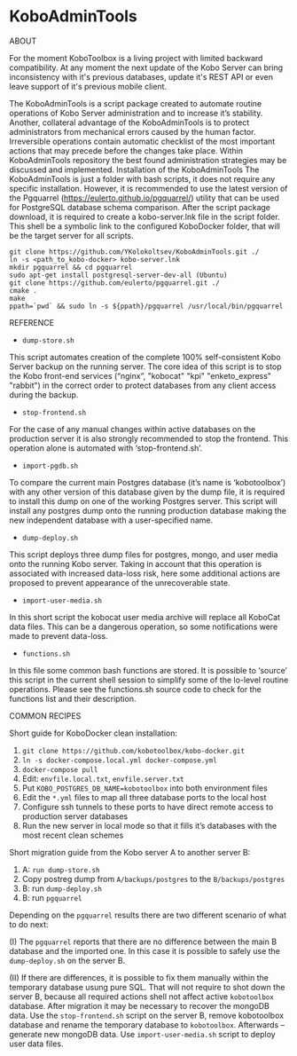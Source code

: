 # KoboAdminTools

ABOUT

For the moment KoboToolbox is a living project with limited backward compatibility. At any moment the next update of the Kobo Server can bring inconsistency with it's previous databases, update it's REST API or even leave support of it's previous mobile client.

The KoboAdminTools is a script package created to automate routine operations of Kobo Server administration and to increase it’s stability. Another, collateral advantage of the KoboAdminTools is to protect administrators from mechanical errors caused by the human factor. Irreversible operations contain automatic checklist of the most important actions that may precede before the changes take place. Within KoboAdminTools repository the best found administration strategies may be discussed and implemented.
Installation of the KoboAdminTools
The KoboAdminTools is just a folder with bash scripts, it does not require any specific installation. However, it is recommended to use the latest version of the Pgquarrel (https://eulerto.github.io/pgquarrel/) utility that can be used for PostgreSQL database schema comparison. After the script package download, it is required to create a kobo-server.lnk file in the script folder. This shell be a symbolic link to the configured KoboDocker folder, that will be the target server for all scripts.

```
git clone https://github.com/YKolokoltsev/KoboAdminTools.git ./
ln -s <path_to_kobo-docker> kobo-server.lnk
mkdir pgquarrel && cd pgquarrel
sudo apt-get install postgresql-server-dev-all (Ubuntu)
git clone https://github.com/eulerto/pgquarrel.git ./
cmake .
make
ppath=`pwd` && sudo ln -s ${ppath}/pgquarrel /usr/local/bin/pgquarrel
```


REFERENCE

- `dump-store.sh`

This script automates creation of the complete 100% self-consistent Kobo Server backup on the running server. The core idea of this script is to stop the Kobo front-end services (“nginx”, "kobocat" "kpi" "enketo_express" "rabbit") in the correct order to protect databases from any client access during the backup.

- `stop-frontend.sh`

For the case of any manual changes within active databases on the production server it is also strongly recommended to stop the frontend. This operation alone is automated with ‘stop-frontend.sh’.

- `import-pgdb.sh`

To compare the current main Postgres database (it’s name is ‘kobotoolbox’) with any other version of this database given by the dump file, it is required to install this dump on one of the working Postgres server. This script will install any postgres dump onto the running production database making the new independent database with a user-specified name.

- `dump-deploy.sh`

This script deploys three dump files for postgres, mongo, and user media onto the running Kobo server. Taking in account that this operation is associated with increased data-loss risk, here some additional actions are proposed to prevent appearance of the unrecoverable state.

- `import-user-media.sh`

In this short script the kobocat user media archive will replace all KoboCat data files. This can be a dangerous operation, so some notifications were made to prevent data-loss.

- `functions.sh`

In this file some common bash functions are stored. It is possible to ‘source’ this script in the current shell session to simplify some of the lo-level routine operations. Please see the functions.sh source code to check for the functions list and their description.


COMMON RECIPES

Short guide for KoboDocker clean installation:
1. `git clone https://github.com/kobotoolbox/kobo-docker.git`
2. `ln -s docker-compose.local.yml docker-compose.yml`
3. `docker-compose pull`
4. Edit: `envfile.local.txt`, `envfile.server.txt`
5. Put `KOBO_POSTGRES_DB_NAME=kobotoolbox` into both environment files
6. Edit the `*.yml` files to map all three database ports to the local host
7. Configure ssh tunnels to these ports to have direct remote access to production server databases
8. Run the new server in local mode so that it fills it’s databases with the most recent clean schemes

Short migration guide from the Kobo server A to another server B:
1. A: `run dump-store.sh`
2. Copy postreg dump from `A/backups/postgres` to the `B/backups/postgres`
3. B: run `dump-deploy.sh`
4. B: run `pgquarrel`

Depending on the `pgquarrel` results there are two different scenario of what to do next:

(I) The `pgquarrel` reports that there are no difference between the main B database and the imported one. In this case it is possible to safely use the `dump-deploy.sh` on the server B.

(II) If there are differences, it is possible to fix them manually within the temporary database usung pure SQL. That will not require to shot down the server B, because all required actions shell not affect active `kobotoolbox` database. After migration it may be necessary to recover the mongoDB data. Use the `stop-frontend.sh` script on the server B, remove kobotoolbox database and rename the temporary database to `kobotoolbox`. Afterwards – generate new mongoDB data. Use `import-user-media.sh` script to deploy user data files.
